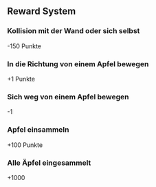 ## Reward System

### Kollision mit der Wand oder sich selbst
-150 Punkte

### In die Richtung von einem Apfel bewegen
+1 Punkte

### Sich weg von einem Apfel bewegen
-1

### Apfel einsammeln
+100 Punkte

### Alle Äpfel eingesammelt
+1000
